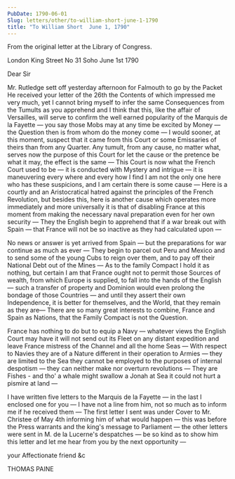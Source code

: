 ```yaml
---
PubDate: 1790-06-01
Slug: letters/other/to-william-short-june-1-1790
title: "To William Short  June 1, 1790"
---
```


   From the original letter at the Library of Congress.

   London King Street No 31 Soho June 1st 1790

   Dear Sir

   Mr. Rutledge sett off yesterday afternoon for Falmouth to go by the Packet
   He received your letter of the 26th the Contents of which impressed me
   very much, yet I cannot bring myself to infer the same Consequences from
   the Tumults as you apprehend and I think that this, like the affair of
   Versailles, will serve to confirm the well earned popularity of the
   Marquis de la Fayette &mdash; you say those Mobs may at any time be excited by
   Money &mdash; the Question then is from whom do the money come &mdash; I would 
   sooner, at this moment, suspect that it came from this Court or some Emissaries 
   of theirs than from any Quarter. Any tumult, from any cause, no matter what,
   serves now the purpose of this Court for let the cause or the pretence be
   what it may, the effect is the same &mdash; This Court is now what the French
   Court used to be &mdash; it is conducted with Mystery and intrigue &mdash; it is
   maneuvering every where and every how  I find I am not the only one here
   who has these suspicions, and I am certain there is some cause &mdash; Here is a
   courtly and an Aristocratical hatred against the principles of the French
   Revolution, but besides this, here is another cause which operates more
   immediately and more universally  it is that of disabling France at this
   moment from making the necessary naval preparation even for her own
   security &mdash; They the English begin to apprehend that if a war break out
   with Spain &mdash; that France will not be so inactive as they had calculated
   upon &mdash;

   No news or answer is yet arrived from Spain &mdash; but the preparations for war
   continue as much as ever &mdash; They begin to parcel out Peru and Mexico and to
   send some of the young Cubs to reign over them, and to pay off their
   National Debt out of the Mines &mdash; As to the family Compact I hold it as
   nothing, but certain I am that France ought not to permit those Sources of
   wealth, from which Europe is supplied, to fall into the hands of the
   English &mdash; such a transfer of property and Dominion would even prolong the
   bondage of those Countries &mdash; and until they assert their own Independence,
   it is better for themselves, and the World, that they remain as they are&mdash; 
   There are so many great interests to combine, France and Spain as Nations,
   that the Family Compact is not the Question.

   France has nothing to do but to equip a Navy &mdash; whatever views the English
   Court may have it will not send out its Fleet on any distant expedition
   and leave France mistress of the Channel and all the home Seas &mdash; With
   respect to Navies they are of a Nature different in their operation to
   Armies &mdash; they are limited to the Sea  they cannot be employed to the
   purposes of internal despotism &mdash; they can neither make nor overturn
   revolutions &mdash; They are Fishes - and tho' a whale might swallow a Jonah at
   Sea  it could not hurt a pismire at land &mdash;

   I have written five letters to the Marquis de la Fayette &mdash; in the last I
   enclosed one for you &mdash; I have not a line from him, not so much as to inform
   me if he received them &mdash; The first letter I sent was under Cover to Mr.
   Christee of May 4th informing him of what would happen &mdash; this was before
   the Press warrants and the king's message to Parliament &mdash; the other letters
   were sent in M. de la Lucerne's despatches &mdash; be so kind as to show him this
   letter and let me hear from you by the next opportunity &mdash;

   your Affectionate friend &c

   THOMAS PAINE



